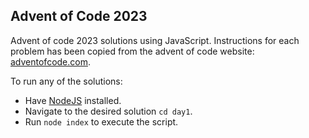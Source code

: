 ## Advent of Code 2023

Advent of code 2023 solutions using JavaScript. Instructions for each problem has been copied from the advent of code website:
[adventofcode.com](https://adventofcode.com/).

To run any of the solutions:

- Have [NodeJS](https://nodejs.org/en/) installed.
- Navigate to the desired solution `cd day1`.
- Run `node index` to execute the script.
